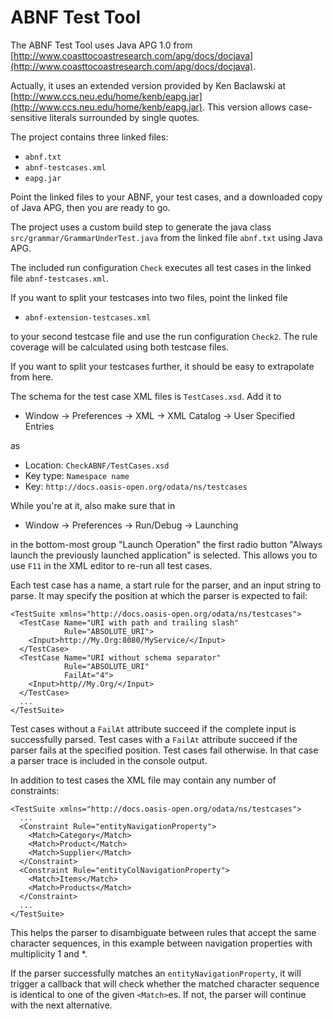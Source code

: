 # ABNF Test Tool #

The ABNF Test Tool uses Java APG 1.0 from [http://www.coasttocoastresearch.com/apg/docs/docjava](http://www.coasttocoastresearch.com/apg/docs/docjava).

Actually, it uses an extended version provided by Ken Baclawski at [http://www.ccs.neu.edu/home/kenb/eapg.jar](http://www.ccs.neu.edu/home/kenb/eapg.jar). This version allows case-sensitive literals surrounded by single quotes.

The project contains three linked files:

- `abnf.txt`
- `abnf-testcases.xml`
- `eapg.jar`

Point the linked files to your ABNF, your test cases, and a downloaded copy of Java APG, then you are ready to go.

The project uses a custom build step to generate the java class
`src/grammar/GrammarUnderTest.java` from the linked file `abnf.txt` using Java APG. 

The included run configuration `Check` executes all test cases in the linked file `abnf-testcases.xml`.

If you want to split your testcases into two files, point the linked file

- `abnf-extension-testcases.xml`

to your second testcase file and use the run configuration `Check2`. The rule coverage will be calculated using both testcase files. 

If you want to split your testcases further, it should be easy to extrapolate from here.

The schema for the test case XML files is `TestCases.xsd`. Add it to

- Window -> Preferences -> XML -> XML Catalog -> User Specified Entries
     
as

- Location: `CheckABNF/TestCases.xsd`
- Key type: `Namespace name`
- Key:      `http://docs.oasis-open.org/odata/ns/testcases`
 
While you're at it, also make sure that in

- Window -> Preferences -> Run/Debug -> Launching

in the bottom-most group "Launch Operation" the first radio button 
"Always launch the previously launched application" is selected. 
This allows you to use `F11` in the XML editor to re-run all test cases.
 
Each test case has a name, a start rule for the parser, and an input string to 
parse. It may specify the position at which the parser is expected to fail:

    <TestSuite xmlns="http://docs.oasis-open.org/odata/ns/testcases">
      <TestCase Name="URI with path and trailing slash" 
                Rule="ABSOLUTE_URI">
        <Input>http://My.Org:8080/MyService/</Input>
      </TestCase>
      <TestCase Name="URI without schema separator" 
                Rule="ABSOLUTE_URI" 
                FailAt="4">
        <Input>http//My.Org/</Input>
      </TestCase>
      ...
    </TestSuite>
    
Test cases without a `FailAt` attribute succeed if the complete input is successfully parsed. Test cases with a `FailAt` attribute succeed if the parser fails at the specified position. Test cases fail otherwise. In that case a parser trace is included in the console output.

In addition to test cases the XML file may contain any number of constraints:

    <TestSuite xmlns="http://docs.oasis-open.org/odata/ns/testcases">
      ...
      <Constraint Rule="entityNavigationProperty">
        <Match>Category</Match>
        <Match>Product</Match>
        <Match>Supplier</Match>
      </Constraint>
      <Constraint Rule="entityColNavigationProperty">
        <Match>Items</Match>
        <Match>Products</Match>
      </Constraint>
      ...
    </TestSuite>
   
This helps the parser to disambiguate between rules that accept the same character sequences, in this example between navigation properties with multiplicity 1 and *.

If the parser successfully matches an `entityNavigationProperty`, it will trigger a callback that will check whether the matched character sequence is identical to one of the given `<Match>`es. If not, the parser will continue with the next alternative.